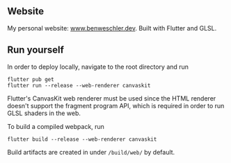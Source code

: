 ## Website

My personal website: www.benweschler.dev. Built with Flutter and GLSL.

## Run yourself
In order to deploy locally, navigate to the root directory and run

```
flutter pub get
flutter run --release --web-renderer canvaskit
```

Flutter's CanvasKit web renderer must be used since the HTML renderer doesn't
support the fragment program API, which is required in order to run GLSL shaders
in the web. 

To build a compiled webpack, run

```
flutter build --release --web-renderer canvaskit
```

Build artifacts are created in under `/build/web/` by default.

